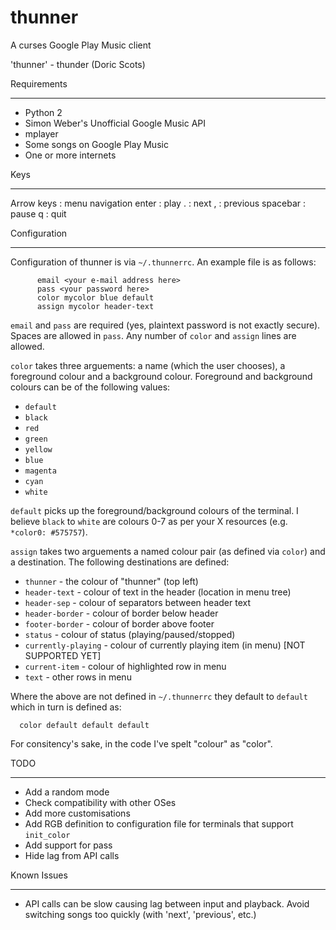 thunner
=======

A curses Google Play Music client

'thunner' - thunder (Doric Scots)

Requirements
____________

* Python 2
* Simon Weber's Unofficial Google Music API
* mplayer
* Some songs on Google Play Music
* One or more internets

Keys
____

Arrow keys : menu navigation
enter : play
. : next
, : previous
spacebar : pause 
q : quit

Configuration
_____________

Configuration of thunner is via `~/.thunnerrc`. An example file is as follows:

	      email <your e-mail address here>
	      pass <your password here>
	      color mycolor blue default
	      assign mycolor header-text

`email` and `pass` are required (yes, plaintext password is not exactly secure). Spaces are allowed in `pass`. Any number of `color` and `assign` lines are allowed. 

`color` takes three arguements: a name (which the user chooses), a foreground colour and a background colour. Foreground and background colours can be of the following values:

* `default`
* `black`
* `red`
* `green`
* `yellow`
* `blue`
* `magenta`
* `cyan`
* `white`

`default` picks up the foreground/background colours of the terminal. I believe `black` to `white` are colours 0-7 as per your X resources (e.g. `*color0: #575757`).

`assign` takes two arguements a named colour pair (as defined via `color`) and a destination. The following destinations are defined:

* `thunner` - the colour of "thunner" (top left)
* `header-text` - colour of text in the header (location in menu tree)
* `header-sep` - colour of separators between header text
* `header-border` - colour of border below header
* `footer-border` - colour of border above footer
* `status` - colour of status (playing/paused/stopped)
* `currently-playing` - colour of currently playing item (in menu) [NOT SUPPORTED YET]
* `current-item` - colour of highlighted row in menu
* `text` - other rows in menu

Where the above are not defined in `~/.thunnerrc` they default to `default` which in turn is defined as:

      color default default default

For consitency's sake, in the code I've spelt "colour" as "color".

TODO
____

* Add a random mode
* Check compatibility with other OSes
* Add more customisations
* Add RGB definition to configuration file for terminals that support `init_color`
* Add support for pass
* Hide lag from API calls

Known Issues
____________

* API calls can be slow causing lag between input and playback. Avoid switching songs too quickly (with 'next', 'previous', etc.)
